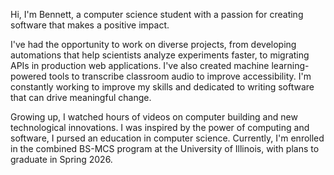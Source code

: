 Hi, I'm Bennett, a computer science student with a passion for creating software that makes a positive impact.

I've had the opportunity to work on diverse projects, from developing automations that help scientists analyze experiments faster, to migrating APIs in production web applications. I've also created machine learning-powered tools to transcribe classroom audio to improve accessibility. I'm constantly working to improve my skills and dedicated to writing software that can drive meaningful change.

Growing up, I watched hours of videos on computer building and new technological innovations. I was inspired by the power of computing and software, I pursed an education in computer science. Currently, I'm enrolled in the combined BS-MCS program at the University of Illinois, with plans to graduate in Spring 2026.
